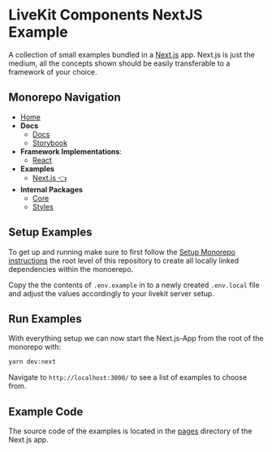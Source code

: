 # LiveKit Components **NextJS Example**

A collection of small examples bundled in a [Next.js](https://nextjs.org/) app. Next.js is just the medium, all the concepts shown should be easily transferable to a framework of your choice.

<!--NAV_START-->

## Monorepo Navigation

- [Home](/README.md)
- **Docs**
  - [Docs](/docs/alpha-docs/README.md)
  - [Storybook](/docs/storybook/README.md)
- **Framework Implementations**:
  - [React](/packages/react/README.md)
- **Examples**
  - [Next.js 👈](/examples/nextjs/README.md)
- **Internal Packages**
  - [Core](/packages/core/README.md)
  - [Styles](/packages/styles/README.md)

<!--NAV_END-->

## Setup Examples

To get up and running make sure to first follow the [Setup Monorepo instructions](/README.md#setup-monorepo) the root level of this repository to create all locally linked dependencies within the monoerepo.

Copy the the contents of `.env.example` in to a newly created `.env.local` file and adjust the values accordingly to your livekit server setup.

## Run Examples

With everything setup we can now start the Next.js-App from the root of the monorepo with:

```bash
yarn dev:next
```

Navigate to `http://localhost:3000/` to see a list of examples to choose from.

## Example Code

The source code of the examples is located in the [pages](./pages/) directory of the Next.js app.
